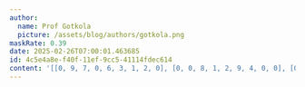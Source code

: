 ```yaml
---
author:
  name: Prof Gotkola
  picture: /assets/blog/authors/gotkola.png
maskRate: 0.39
date: 2025-02-26T07:00:01.463685
id: 4c5e4a8e-f40f-11ef-9cc5-41114fdec614
content: '[[0, 9, 7, 0, 6, 3, 1, 2, 0], [0, 0, 8, 1, 2, 9, 4, 0, 0], [0, 2, 3, 5, 0, 7, 9, 0, 0], [9, 4, 1, 0, 7, 0, 0, 5, 0], [0, 7, 5, 0, 9, 4, 0, 0, 1], [8, 3, 0, 2, 0, 1, 7, 0, 4], [5, 0, 4, 7, 3, 6, 0, 1, 9], [7, 0, 2, 9, 0, 0, 8, 0, 0], [3, 1, 9, 4, 8, 2, 0, 7, 0]]'
---
```

